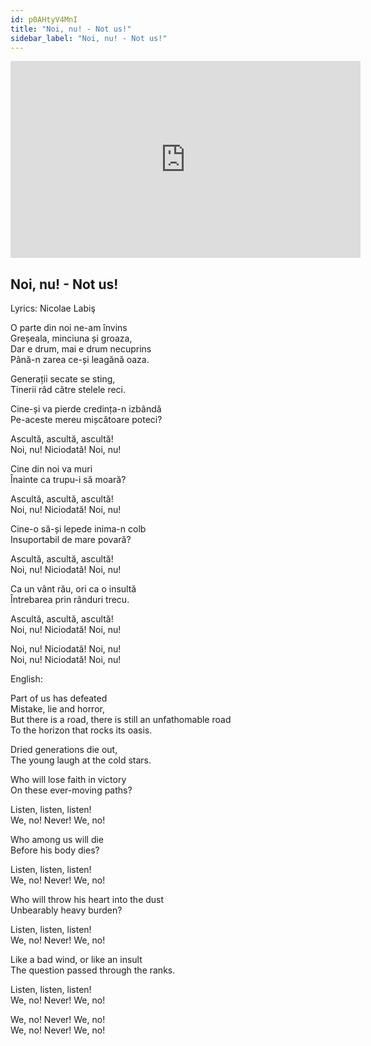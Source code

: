```yaml
---
id: p0AHtyV4MnI
title: "Noi, nu! - Not us!"
sidebar_label: "Noi, nu! - Not us!"
---
```


<div class="video-float-container">
  <iframe
    width="560"
    height="315"
    src="https://www.youtube.com/embed/p0AHtyV4MnI"
    title="YouTube video player"
    frameborder="0"
    allow="accelerometer; autoplay; clipboard-write; encrypted-media; gyroscope; picture-in-picture; web-share"
    referrerpolicy="strict-origin-when-cross-origin"
    allowfullscreen
  ></iframe>
</div>

## Noi, nu! - Not us!

Lyrics: Nicolae Labiş

O parte din noi ne-am învins  
Greșeala, minciuna și groaza,  
Dar e drum, mai e drum necuprins  
Până-n zarea ce-și leagănă oaza.

Generații secate se sting,  
Tinerii râd către stelele reci.

Cine-și va pierde credința-n izbândă  
Pe-aceste mereu mișcătoare poteci?

Ascultă, ascultă, ascultă!  
Noi, nu! Niciodată! Noi, nu!

Cine din noi va muri  
Înainte ca trupu-i să moară?

Ascultă, ascultă, ascultă!  
Noi, nu! Niciodată! Noi, nu!

Cine-o să-și lepede inima-n colb  
Insuportabil de mare povară?

Ascultă, ascultă, ascultă!  
Noi, nu! Niciodată! Noi, nu!

Ca un vânt rău, ori ca o insultă  
Întrebarea prin rânduri trecu.

Ascultă, ascultă, ascultă!  
Noi, nu! Niciodată! Noi, nu!

Noi, nu! Niciodată! Noi, nu!  
Noi, nu! Niciodată! Noi, nu!

English:

Part of us has defeated  
Mistake, lie and horror,  
But there is a road, there is still an unfathomable road  
To the horizon that rocks its oasis.

Dried generations die out,  
The young laugh at the cold stars.

Who will lose faith in victory  
On these ever-moving paths?

Listen, listen, listen!  
We, no! Never! We, no!

Who among us will die  
Before his body dies?

Listen, listen, listen!  
We, no! Never! We, no!

Who will throw his heart into the dust  
Unbearably heavy burden?

Listen, listen, listen!  
We, no! Never! We, no!

Like a bad wind, or like an insult  
The question passed through the ranks.

Listen, listen, listen!  
We, no! Never! We, no!

We, no! Never! We, no!  
We, no! Never! We, no!
